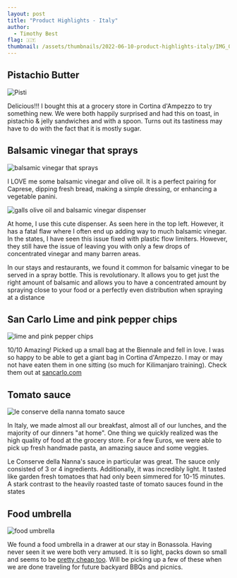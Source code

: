 ```yaml
---
layout: post
title: "Product Highlights - Italy"
author:
  - Timothy Best
flag: 🇮🇹
thumbnail: /assets/thumbnails/2022-06-10-product-highlights-italy/IMG_0678.jpg
---
```


## Pistachio Butter

![Pisti](/assets/images/2022-06-10-product-highlights-italy/PXL_20220609_123140789.jpg)

Delicious!!! I bought this at a grocery store in Cortina d'Ampezzo to try something new. We were both happily surprised and had this on toast, in pistachio & jelly sandwiches and with a spoon. Turns out its tastiness may have to do with the fact that it is mostly sugar.

## Balsamic vinegar that sprays

![balsamic vinegar that sprays](/assets/images/2022-06-10-product-highlights-italy/IMG_0678.jpg)

I LOVE me some balsamic vinegar and olive oil. It is a perfect pairing for Caprese, dipping fresh bread, making a simple dressing, or enhancing a vegetable panini.

![galls olive oil and balsamic vinegar dispenser](/assets/images/2022-06-10-product-highlights-italy/IMG_20210715_192246.jpg)

At home, I use this cute dispenser. As seen here in the top left. However, it has a fatal flaw where I often end up adding way to much balsamic vinegar. In the states, I have seen this issue fixed with plastic flow limiters. However, they still have the issue of leaving you with only a few drops of concentrated vinegar and many barren areas.

In our stays and restaurants, we found it common for balsamic vinegar to be served in a spray bottle. This is revolutionary. It allows you to get just the right amount of balsamic and allows you to have a concentrated amount by spraying close to your food or a perfectly even distribution when spraying at a distance

## San Carlo Lime and pink pepper chips

![lime and pink pepper chips](/assets/images/2022-06-10-product-highlights-italy/IMG_20220531_130425.jpg)

10/10 Amazing! Picked up a small bag at the Biennale and fell in love. I was so happy to be able to get a giant bag in Cortina d'Ampezzo. I may or may not have eaten them in one sitting (so much for Kilimanjaro training). Check them out at [sancarlo.com](https://www.sancarlo.com/)

## Tomato sauce

![le conserve della nanna tomato sauce](/assets/images/2022-06-10-product-highlights-italy/IMG_20220524_222228.jpg)

In Italy, we made almost all our breakfast, almost all of our lunches, and the majority of our dinners "at home". One thing we quickly realized was the high quality of food at the grocery store. For a few Euros, we were able to pick up fresh handmade pasta, an amazing sauce and some veggies.

Le Conserve della Nanna's sauce in particular was great. The sauce only consisted of 3 or 4 ingredients. Additionally, it was incredibly light. It tasted like garden fresh tomatoes that had only been simmered for 10-15 minutes. A stark contrast to the heavily roasted taste of tomato sauces found in the states

## Food umbrella

![food umbrella](/assets/images/2022-06-10-product-highlights-italy/IMG_0833.jpg)

We found a food umbrella in a drawer at our stay in Bonassola. Having never seen it we were both very amused. It is so light, packs down so small and seems to be [pretty cheap too](https://www.amazon.com/food-umbrellas/s?k=food+umbrellas). Will be picking up a few of these when we are done traveling for future backyard BBQs and picnics.
